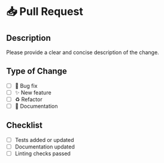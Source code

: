 # 📥 Pull Request

## Description
Please provide a clear and concise description of the change.

## Type of Change
- [ ] 🐛 Bug fix
- [ ] ✨ New feature
- [ ] ♻️ Refactor
- [ ] 📝 Documentation

## Checklist
- [ ] Tests added or updated
- [ ] Documentation updated
- [ ] Linting checks passed
